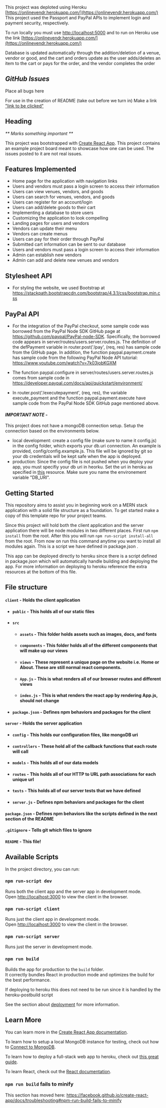 This project was deploted using Heroku [https://onlinevendr.herokuapp.com/](https://onlinevendr.herokuapp.com/)
This project used the Passport and PayPal APIs to implement login and payment security, respectively.

To run locally you must use [http://localhost:5000](http://localhost:5000) and to run on Heroku use the link [https://onlinevendr.herokuapp.com/](https://onlinevendr.herokuapp.com/)

Database is updated automatically through the addition/deletion of a venue, vendor or good, and the cart and orders update as the user adds/deletes an item to the cart or pays for the order, and the vendor completes the order

## _**GitHub Issues**_
Place all bugs here



For use in the creation of README (take out before we turn in)
Make a link ["link to be clicked"](link)
## Heading 
_** Marks something important **_


This project was bootstrapped with [Create React App](https://github.com/facebook/create-react-app).
This project contains an example project board meant to showcase how one can be used. The issues posted to it are not real issues.

## Features Implemented 
- Home page for the application with navigation links
- Users and vendors must pass a login screen to access their information
- Users can view venues, vendors, and goods
- Users can search for venues, vendors, and goods
- Users can register for an account/login
- Users can add/delete goods to their cart
- Implementing a database to store users
- Customizing the application to look compelling
- Landing pages for users and vendors
- Vendors can update their menu 
- Vendors can create menus
- Users can pay for their order through PayPal
- Submitted cart information can be sent to our database
- Users and vendors must pass a login screen to access their information
- Admin can establish new vendors
- Admin can add and delete new venues and vendors

## Stylesheet API
- For styling the website, we used Bootstrap at https://stackpath.bootstrapcdn.com/bootstrap/4.3.1/css/bootstrap.min.css

## PayPal API
- For the integration of the PayPal checkout, some sample code was borrowed from the PayPal Node SDK GitHub page at https://github.com/paypal/PayPal-node-SDK. Specifically, the borrowed code appears in server/routes/users.server.routes.js. The definition of the defPayment variable in router.post('/pay', (req, res) has sample code from the GitHub page. In addition, the function paypal.payment.create has sample code from the following PayPal Node API tutorial: https://www.youtube.com/watch?v=7k03jobKGXM

- The function paypal.configure in server/routes/users.server.routes.js comes from sample code in https://developer.paypal.com/docs/api/quickstart/environment/

- In router.post('/executepayment', (req, res), the variable execute_payment and the function paypal.payment.execute have sample code from the PayPal Node SDK GitHub page mentioned above.

#### _**IMPORTANT NOTE**_ - 
This project does not have a mongoDB connection setup. Setup the connection based on the environments below.
- local development: create a config file (make sure to name it config.js) in the config folder, which exports your db.uri connection. An example is provided, config/config.example.js. This file will be ignored by git so your db credentials will be kept safe when the app is deployed.
- production: Since the config file is not pushed when you deploy your app, you must specifiy your db uri in heorku. Set the uri in heroku as specified in [this](https://devcenter.heroku.com/articles/config-vars) resource. Make sure you name the environement variable "DB_URI".

## Getting Started
This repository aims to assist you in beginning work on a MERN stack application with a solid file structure as a foundation. To get started make a copy of this template repo for your project teams.

Since this project will hold both the client application and the server application there will be node modules in two different places. First run `npm install` from the root. After this you will run `npm run-script install-all` from the root. From now on run this command anytime you want to install all modules again. This is a script we have defined in package.json .

This app can be deployed directly to heroku since there is a script defined in package.json which will automatically handle building and deploying the app. For more information on deploying to heroku reference the extra resources at the bottom of this file. 

## File structure
#### `client` - Holds the client application
- #### `public` - This holds all of our static files
- #### `src`
    - #### `assets` - This folder holds assets such as images, docs, and fonts
    - #### `components` - This folder holds all of the different components that will make up our views
    - #### `views` - These represent a unique page on the website i.e. Home or About. These are still normal react components.
    - #### `App.js` - This is what renders all of our browser routes and different views
    - #### `index.js` - This is what renders the react app by rendering App.js, should not change
- #### `package.json` - Defines npm behaviors and packages for the client
#### `server` - Holds the server application
- #### `config` - This holds our configuration files, like mongoDB uri
- #### `controllers` - These hold all of the callback functions that each route will call
- #### `models` - This holds all of our data models
- #### `routes` - This holds all of our HTTP to URL path associations for each unique url
- #### `tests` - This holds all of our server tests that we have defined
- #### `server.js` - Defines npm behaviors and packages for the client
#### `package.json` - Defines npm behaviors like the scripts defined in the next section of the README
#### `.gitignore` - Tells git which files to ignore
#### `README` - This file!


## Available Scripts

In the project directory, you can run:

### `npm run-script dev`

Runs both the client app and the server app in development mode.<br>
Open [http://localhost:3000](http://localhost:3000) to view the client in the browser.

### `npm run-script client`

Runs just the client app in development mode.<br>
Open [http://localhost:3000](http://localhost:3000) to view the client in the browser.


### `npm run-script server`

Runs just the server in development mode.<br>


### `npm run build`

Builds the app for production to the `build` folder.<br>
It correctly bundles React in production mode and optimizes the build for the best performance.

If deploying to heroku this does not need to be run since it is handled by the heroku-postbuild script<br>

See the section about [deployment](https://facebook.github.io/create-react-app/docs/deployment) for more information.

## Learn More

You can learn more in the [Create React App documentation](https://facebook.github.io/create-react-app/docs/getting-started).

To learn how to setup a local MongoDB instance for testing, check out how to [Connect to MongoDB](https://docs.mongodb.com/guides/server/drivers/).

To learn how to deploy a full-stack web app to heroku, check out [this great guide](https://daveceddia.com/deploy-react-express-app-heroku/).

To learn React, check out the [React documentation](https://reactjs.org/).

### `npm run build` fails to minify

This section has moved here: https://facebook.github.io/create-react-app/docs/troubleshooting#npm-run-build-fails-to-minify
